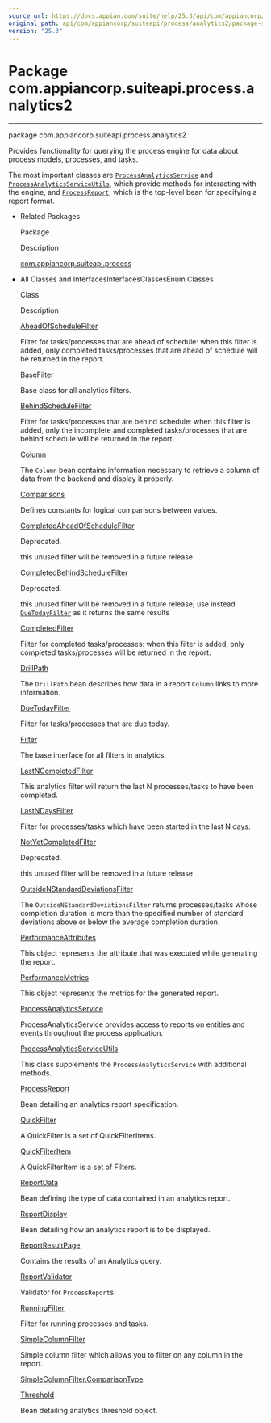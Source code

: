 ```yaml
---
source_url: https://docs.appian.com/suite/help/25.3/api/com/appiancorp/suiteapi/process/analytics2/package-summary.html
original_path: api/com/appiancorp/suiteapi/process/analytics2/package-summary.html
version: "25.3"
---
```


# Package com.appiancorp.suiteapi.process.analytics2

* * *

package com.appiancorp.suiteapi.process.analytics2

Provides functionality for querying the process engine for data about process models, processes, and tasks.

The most important classes are [`ProcessAnalyticsService`](ProcessAnalyticsService.html "interface in com.appiancorp.suiteapi.process.analytics2") and [`ProcessAnalyticsServiceUtils`](ProcessAnalyticsServiceUtils.html "class in com.appiancorp.suiteapi.process.analytics2"), which provide methods for interacting with the engine, and [`ProcessReport`](ProcessReport.html "class in com.appiancorp.suiteapi.process.analytics2"), which is the top-level bean for specifying a report format.

-   Related Packages

    Package

    Description

    [com.appiancorp.suiteapi.process](../package-summary.html)

-   All Classes and InterfacesInterfacesClassesEnum Classes

    Class

    Description

    [AheadOfScheduleFilter](AheadOfScheduleFilter.html "class in com.appiancorp.suiteapi.process.analytics2")

    Filter for tasks/processes that are ahead of schedule: when this filter is added, only completed tasks/processes that are ahead of schedule will be returned in the report.

    [BaseFilter](BaseFilter.html "class in com.appiancorp.suiteapi.process.analytics2")

    Base class for all analytics filters.

    [BehindScheduleFilter](BehindScheduleFilter.html "class in com.appiancorp.suiteapi.process.analytics2")

    Filter for tasks/processes that are behind schedule: when this filter is added, only the incomplete and completed tasks/processes that are behind schedule will be returned in the report.

    [Column](Column.html "class in com.appiancorp.suiteapi.process.analytics2")

    The `Column` bean contains information necessary to retrieve a column of data from the backend and display it properly.

    [Comparisons](Comparisons.html "class in com.appiancorp.suiteapi.process.analytics2")

    Defines constants for logical comparisons between values.

    [CompletedAheadOfScheduleFilter](CompletedAheadOfScheduleFilter.html "class in com.appiancorp.suiteapi.process.analytics2")

    Deprecated.

    this unused filter will be removed in a future release

    [CompletedBehindScheduleFilter](CompletedBehindScheduleFilter.html "class in com.appiancorp.suiteapi.process.analytics2")

    Deprecated.

    this unused filter will be removed in a future release; use instead [`DueTodayFilter`](DueTodayFilter.html "class in com.appiancorp.suiteapi.process.analytics2") as it returns the same results

    [CompletedFilter](CompletedFilter.html "class in com.appiancorp.suiteapi.process.analytics2")

    Filter for completed tasks/processes: when this filter is added, only completed tasks/processes will be returned in the report.

    [DrillPath](DrillPath.html "class in com.appiancorp.suiteapi.process.analytics2")

    The `DrillPath` bean describes how data in a report `Column` links to more information.

    [DueTodayFilter](DueTodayFilter.html "class in com.appiancorp.suiteapi.process.analytics2")

    Filter for tasks/processes that are due today.

    [Filter](Filter.html "interface in com.appiancorp.suiteapi.process.analytics2")

    The base interface for all filters in analytics.

    [LastNCompletedFilter](LastNCompletedFilter.html "class in com.appiancorp.suiteapi.process.analytics2")

    This analytics filter will return the last N processes/tasks to have been completed.

    [LastNDaysFilter](LastNDaysFilter.html "class in com.appiancorp.suiteapi.process.analytics2")

    Filter for processes/tasks which have been started in the last N days.

    [NotYetCompletedFilter](NotYetCompletedFilter.html "class in com.appiancorp.suiteapi.process.analytics2")

    Deprecated.

    this unused filter will be removed in a future release

    [OutsideNStandardDeviationsFilter](OutsideNStandardDeviationsFilter.html "class in com.appiancorp.suiteapi.process.analytics2")

    The `OutsideNStandardDeviationsFilter` returns processes/tasks whose completion duration is more than the specified number of standard deviations above or below the average completion duration.

    [PerformanceAttributes](PerformanceAttributes.html "class in com.appiancorp.suiteapi.process.analytics2")

    This object represents the attribute that was executed while generating the report.

    [PerformanceMetrics](PerformanceMetrics.html "class in com.appiancorp.suiteapi.process.analytics2")

    This object represents the metrics for the generated report.

    [ProcessAnalyticsService](ProcessAnalyticsService.html "interface in com.appiancorp.suiteapi.process.analytics2")

    ProcessAnalyticsService provides access to reports on entities and events throughout the process application.

    [ProcessAnalyticsServiceUtils](ProcessAnalyticsServiceUtils.html "class in com.appiancorp.suiteapi.process.analytics2")

    This class supplements the `ProcessAnalyticsService` with additional methods.

    [ProcessReport](ProcessReport.html "class in com.appiancorp.suiteapi.process.analytics2")

    Bean detailing an analytics report specification.

    [QuickFilter](QuickFilter.html "class in com.appiancorp.suiteapi.process.analytics2")

    A QuickFilter is a set of QuickFilterItems.

    [QuickFilterItem](QuickFilterItem.html "class in com.appiancorp.suiteapi.process.analytics2")

    A QuickFilterItem is a set of Filters.

    [ReportData](ReportData.html "class in com.appiancorp.suiteapi.process.analytics2")

    Bean defining the type of data contained in an analytics report.

    [ReportDisplay](ReportDisplay.html "class in com.appiancorp.suiteapi.process.analytics2")

    Bean detailing how an analytics report is to be displayed.

    [ReportResultPage](ReportResultPage.html "class in com.appiancorp.suiteapi.process.analytics2")

    Contains the results of an Analytics query.

    [ReportValidator](ReportValidator.html "class in com.appiancorp.suiteapi.process.analytics2")

    Validator for `ProcessReport`s.

    [RunningFilter](RunningFilter.html "class in com.appiancorp.suiteapi.process.analytics2")

    Filter for running processes and tasks.

    [SimpleColumnFilter](SimpleColumnFilter.html "class in com.appiancorp.suiteapi.process.analytics2")

    Simple column filter which allows you to filter on any column in the report.

    [SimpleColumnFilter.ComparisonType](SimpleColumnFilter.ComparisonType.html "enum class in com.appiancorp.suiteapi.process.analytics2")

    [Threshold](Threshold.html "class in com.appiancorp.suiteapi.process.analytics2")

    Bean detailing analytics threshold object.